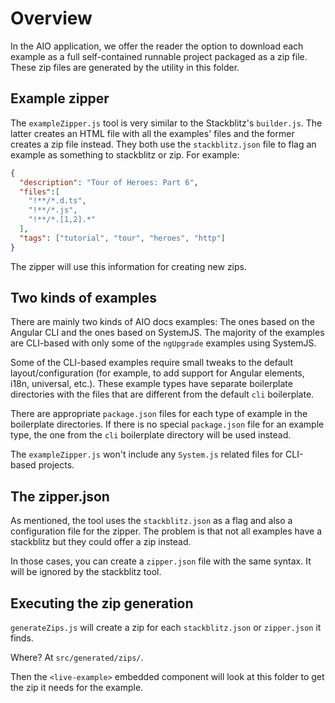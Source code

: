 # Overview

In the AIO application, we offer the reader the option to download each example as a full self-contained runnable project packaged as a zip file.
These zip files are generated by the utility in this folder.

## Example zipper

The `exampleZipper.js` tool is very similar to the Stackblitz's `builder.js`.
The latter creates an HTML file with all the examples' files and the former creates a zip file instead.
They both use the `stackblitz.json` file to flag an example as something to stackblitz or zip.
For example:

```json
{
  "description": "Tour of Heroes: Part 6",
  "files":[
    "!**/*.d.ts",
    "!**/*.js",
    "!**/*.[1,2].*"
  ],
  "tags": ["tutorial", "tour", "heroes", "http"]
}
```

The zipper will use this information for creating new zips.

## Two kinds of examples

There are mainly two kinds of AIO docs examples: The ones based on the Angular CLI and the ones based on SystemJS.
The majority of the examples are CLI-based with only some of the `ngUpgrade` examples using SystemJS.

Some of the CLI-based examples require small tweaks to the default layout/configuration (for example, to add support for Angular elements, i18n, universal, etc.).
These example types have separate boilerplate directories with the files that are different from the default `cli` boilerplate.

There are appropriate `package.json` files for each type of example in the boilerplate directories.
If there is no special `package.json` file for an example type, the one from the `cli` boilerplate directory will be used instead.

The `exampleZipper.js` won't include any `System.js` related files for CLI-based projects.

## The zipper.json

As mentioned, the tool uses the `stackblitz.json` as a flag and also a configuration file for the zipper.
The problem is that not all examples have a stackblitz but they could offer a zip instead.

In those cases, you can create a `zipper.json` file with the same syntax. It will be ignored by the stackblitz tool.

## Executing the zip generation

`generateZips.js` will create a zip for each `stackblitz.json`  or `zipper.json` it finds.

Where? At `src/generated/zips/`.

Then the `<live-example>` embedded component will look at this folder to get the zip it needs for the example.
